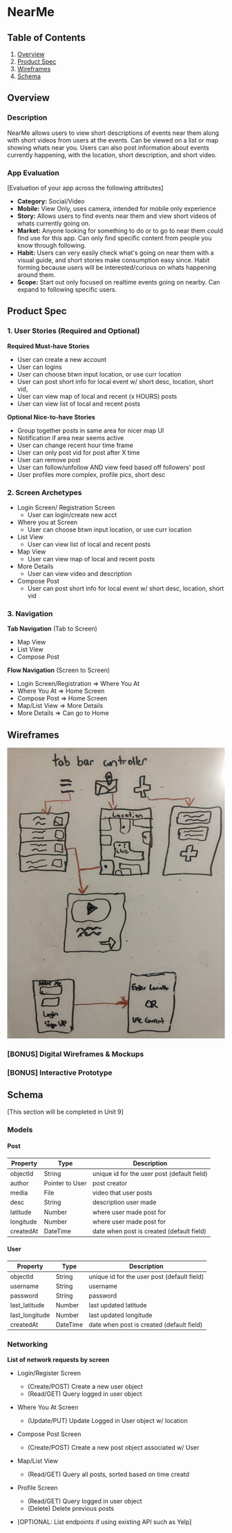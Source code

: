 # NearMe

## Table of Contents
1. [Overview](#Overview)
1. [Product Spec](#Product-Spec)
1. [Wireframes](#Wireframes)
2. [Schema](#Schema)

## Overview
### Description
NearMe allows users to view short descriptions of events near them along with short videos from users at the events. Can be viewed on a list or map showing whats near you. Users can also post information about events currently happening, with the location, short description, and short video.

### App Evaluation
[Evaluation of your app across the following attributes]
- **Category:** Social/Video
- **Mobile:** View Only, uses camera, intended for mobile only experience
- **Story:** Allows users to find events near them and view short videos of whats currently going on.
- **Market:** Anyone looking for something to do or to go to near them could find use for this app. Can only find specific content from people you know through following. 
- **Habit:** Users can very easily check what's going on near them with a visual guide, and short stories make consumption easy since. Habit forming because users will be interested/curious on whats happening around them.
- **Scope:** Start out only focused on realtime events going on nearby. Can expand to following specific users.

## Product Spec

### 1. User Stories (Required and Optional)

**Required Must-have Stories**

* User can create a new account
* User can logins
* User can choose btwn input location, or use curr location
* User can post short info for local event w/ short desc, location, short vid,
* User can view map of local and recent (x HOURS) posts
* User can view list of local and recent posts


**Optional Nice-to-have Stories**

* Group together posts in same area for nicer map UI
*  Notification if area near seems active
*  User can change recent hour time frame
* User can only post vid for post after X time
* User can remove post
* User can follow/unfollow AND view feed based off followers' post
* User profiles more complex, profile pics, short desc


### 2. Screen Archetypes

* Login Screen/ Registration Screen
   * User can login/create new acct
* Where you at Screen
    * User can choose btwn input location, or use curr location
* List View
    * User can view list of local and recent posts
* Map View
   * User can view map of local and recent posts
* More Details
   * User can view video and description
* Compose Post
    * User can post short info for local event w/ short desc, location, short vid

### 3. Navigation

**Tab Navigation** (Tab to Screen)

*  Map View
*  List View
*  Compose Post

**Flow Navigation** (Screen to Screen)

* Login Screen/Registration
   => Where You At
* Where You At
  => Home Screen
* Compose Post
  => Home Screen
* Map/List View
  => More Details
* More Details
  => Can go to Home

## Wireframes
<img src="nearMeWireframe.jpg" width=600>

### [BONUS] Digital Wireframes & Mockups

### [BONUS] Interactive Prototype

## Schema 
[This section will be completed in Unit 9]
### Models
#### Post

   | Property      | Type     | Description |
   | ------------- | -------- | ------------|
   | objectId      | String   | unique id for the user post (default field) |
   | author        | Pointer to User| post creator |
   | media         | File     | video that user posts |
   | desc          | String   | description user made |
   | latitude      | Number   |where user made post for |
   | longitude     | Number   |where user made post for |
   | createdAt     | DateTime | date when post is created (default field) |
   
 #### User

   | Property      | Type     | Description |
   | ------------- | -------- | ------------|
   | objectId      | String   | unique id for the user post (default field) |
   | username      | String   | username |
   | password      | String   | password |
   | last_latitude | Number   | last updated latitude |
   | last_longitude| Number   | last updated longitude |
   | createdAt     | DateTime | date when post is created (default field) |



### Networking
**List of network requests by screen**
- Login/Register Screen
    - (Create/POST) Create a new user object
    - (Read/GET) Query logged in user object
- Where You At Screen
    - (Update/PUT) Update Logged in User object w/ location
- Compose Post Screen
    - (Create/POST) Create a new post object associated w/ User
- Map/List View
    - (Read/GET) Query all posts, sorted based on time creatd
- Profile Screen
    - (Read/GET) Query logged in user object
    - (Delete) Delete previous posts

- [OPTIONAL: List endpoints if using existing API such as Yelp]
